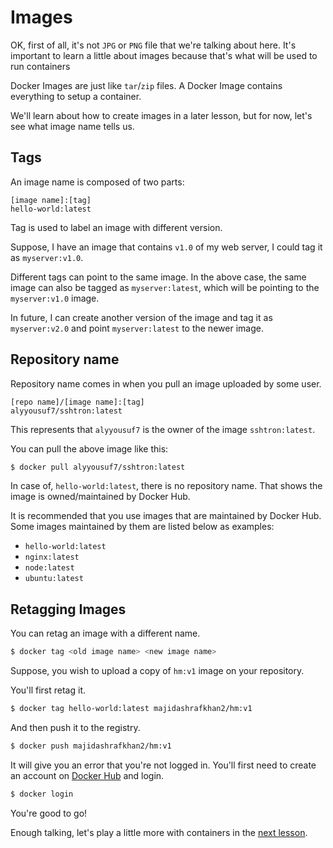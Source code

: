 # Images
OK, first of all, it's not `JPG` or `PNG` file that we're talking about here. It's important to learn a little about images because that's what will be used to run containers

Docker Images are just like `tar`/`zip` files. A Docker Image contains everything to setup a container.

We'll learn about how to create images in a later lesson, but for now, let's see what image name tells us.

## Tags
An image name is composed of two parts:

```
[image name]:[tag]
hello-world:latest
```

Tag is used to label an image with different version.

Suppose, I have an image that contains `v1.0` of my web server, I could tag it as `myserver:v1.0`.

Different tags can point to the same image. In the above case, the same image can also be tagged as `myserver:latest`, which will be pointing to the `myserver:v1.0` image.

In future, I can create another version of the image and tag it as `myserver:v2.0` and point `myserver:latest` to the newer image.

## Repository name
Repository name comes in when you pull an image uploaded by some user.

```
[repo name]/[image name]:[tag]
alyyousuf7/sshtron:latest
```

This represents that `alyyousuf7` is the owner of the image `sshtron:latest`.

You can pull the above image like this:

```bash
$ docker pull alyyousuf7/sshtron:latest
```

In case of, `hello-world:latest`, there is no repository name. That shows the image is owned/maintained by Docker Hub.

It is recommended that you use images that are maintained by Docker Hub. Some images maintained by them are listed below as examples:

- `hello-world:latest`
- `nginx:latest`
- `node:latest`
- `ubuntu:latest`

## Retagging Images
You can retag an image with a different name.

```bash
$ docker tag <old image name> <new image name>
```

Suppose, you wish to upload a copy of `hm:v1` image on your repository.

You'll first retag it.

```bash
$ docker tag hello-world:latest majidashrafkhan2/hm:v1
```

And then push it to the registry.

```bash
$ docker push majidashrafkhan2/hm:v1
```

It will give you an error that you're not logged in. You'll first need to create an account on [Docker Hub](https://hub.docker.com/) and login.

```bash
$ docker login
```

You're good to go!

Enough talking, let's play a little more with containers in the [next lesson](/lesson-5).
